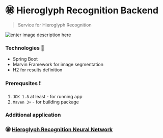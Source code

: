 # :secret: Hieroglyph Recognition Backend
> Service for Hieroglyph Recognition
> 
![enter image description here](https://lh3.googleusercontent.com/lVotM1mxkyqdbMZtGdEa-3P9HtuSOV8FrhbVG1cq6ax-6SvM0r_jxE7qNq-HeOAX9RjKxM52o3I)

### Technologies :hammer:

 - Spring Boot
 - Marvin Framework for image segmentation
 - H2 for results definition

### Prerequsites :heavy_exclamation_mark:

 1. `JDK 1.8` at least - for running app
 2. `Maven 3+`            - for building package

### Additional application
###  :secret:  [Hieroglyph Recognition Neural Network](https://github.com/ElinaValieva/hieroglyph-recognition-neural-network)

